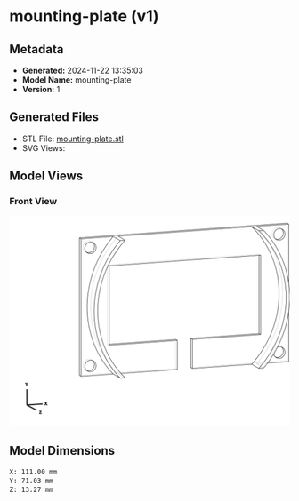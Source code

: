 # mounting-plate (v1)

## Metadata

- **Generated:** 2024-11-22 13:35:03
- **Model Name:** mounting-plate
- **Version:** 1

## Generated Files

- STL File: [mounting-plate.stl](./mounting-plate.stl)
- SVG Views:

## Model Views

### Front View
![](./mounting-plate_front.svg)

## Model Dimensions

```
X: 111.00 mm
Y: 71.03 mm
Z: 13.27 mm
```
